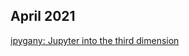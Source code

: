 ## April 2021

[ipygany: Jupyter into the third dimension](https://blog.jupyter.org/ipygany-jupyter-into-the-third-dimension-29a97597fc33)

